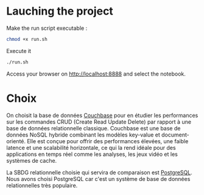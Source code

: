 # Lauching the project

Make the run script executable :

```bash
chmod +x run.sh
```

Execute it

```bash
./run.sh
```

Access your browser on [http://localhost:8888](http://localhost:8888) and select the notebook.

# Choix

On choisit la base de données [Couchbase](https://www.couchbase.com/) pour en étudier les performances sur les commandes CRUD (Create Read Update Delete) par rapport à une base de données relationnelle classique. Couchbase est une base de données NoSQL hybride combinant les modèles key-value et document-orienté. Elle est conçue pour offrir des performances élevées, une faible latence et une scalabilité horizontale, ce qui la rend idéale pour des applications en temps réel comme les analyses, les jeux vidéo et les systèmes de cache.


La SBDG relationnelle choisie qui servira de comparaison est [PostgreSQL](https://www.postgresql.org/). Nous avons choisi PostgreSQL car c'est un système de base de données relationnelles très populaire.

